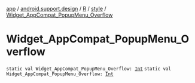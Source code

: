 [app](../../../index.md) / [android.support.design](../../index.md) / [R](../index.md) / [style](index.md) / [Widget_AppCompat_PopupMenu_Overflow](.)

# Widget_AppCompat_PopupMenu_Overflow

`static val Widget_AppCompat_PopupMenu_Overflow: `[`Int`](https://kotlinlang.org/api/latest/jvm/stdlib/kotlin/-int/index.html)
`static val Widget_AppCompat_PopupMenu_Overflow: `[`Int`](https://kotlinlang.org/api/latest/jvm/stdlib/kotlin/-int/index.html)